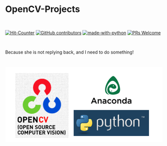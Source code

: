 # OpenCV-Projects

<br>

[![Hit-Counter](http://hits.dwyl.io/ashishgupta1350/OpenCV-Projects.svg)](http://hits.dwyl.io/ashishgupta1350/OpenCV-Projects) 
[![GitHub contributors](https://img.shields.io/github/contributors/Naereen/StrapDown.js.svg)](https://gitHub.com/ashishgupta1350/OpenCV-Projects)  [![made-with-python](https://img.shields.io/badge/Made%20with-Python-1f425f.svg)](https://www.python.org/)
[![PRs Welcome](https://img.shields.io/badge/PRs-welcome-brightgreen.svg?style=flat-square)](http://makeapullrequest.com)

<br>


Because she is not replying back, and I need to do something!

#

[![some-logo](https://github.com/ashishgupta1350/OpenCV-Projects/blob/master/opencv-python-anaconda1.png "Visit HackerRank")](https://www.hackerrank.com)

